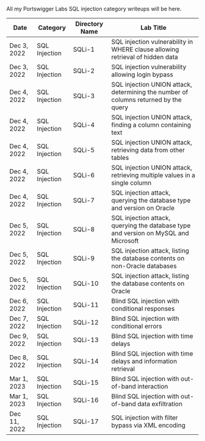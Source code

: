 All my Portswigger Labs SQL injection category writeups will be here.

Date	 	  | Category      | Directory Name | Lab Title
--------------|---------------|----------------|----------------------
Dec 3, 2022   | SQL Injection | SQLi-1         | SQL injection vulnerability in WHERE clause allowing retrieval of hidden data
Dec 3, 2022   | SQL Injection | SQLi-2         | SQL injection vulnerability allowing login bypass
Dec 4, 2022   | SQL Injection | SQLi-3         | SQL injection UNION attack, determining the number of columns returned by the query
Dec 4, 2022   | SQL Injection | SQLi-4         | SQL injection UNION attack, finding a column containing text
Dec 4, 2022   | SQL Injection | SQLi-5         | SQL injection UNION attack, retrieving data from other tables
Dec 4, 2022   | SQL Injection | SQLi-6         | SQL injection UNION attack, retrieving multiple values in a single column
Dec 4, 2022   | SQL Injection | SQLi-7         | SQL injection attack, querying the database type and version on Oracle
Dec 5, 2022   | SQL Injection | SQLi-8         | SQL injection attack, querying the database type and version on MySQL and Microsoft
Dec 5, 2022   | SQL Injection | SQLi-9         | SQL injection attack, listing the database contents on non-Oracle databases
Dec 5, 2022   | SQL Injection | SQLi-10        | SQL injection attack, listing the database contents on Oracle
Dec 6, 2022   | SQL Injection | SQLi-11        | Blind SQL injection with conditional responses
Dec 7, 2022   | SQL Injection | SQLi-12        | Blind SQL injection with conditional errors
Dec 9, 2022   | SQL Injection | SQLi-13        | Blind SQL injection with time delays
Dec 8, 2022   | SQL Injection | SQLi-14        | Blind SQL injection with time delays and information retrieval
Mar 1, 2023   | SQL Injection | SQLi-15        | Blind SQL injection with out-of-band interaction
Mar 1, 2023   | SQL Injection | SQLi-16        | Blind SQL injection with out-of-band data exfiltration
Dec 11, 2022  | SQL Injection | SQLi-17        | SQL injection with filter bypass via XML encoding